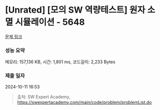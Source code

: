 # [Unrated] [모의 SW 역량테스트] 원자 소멸 시뮬레이션 - 5648 

[문제 링크](https://swexpertacademy.com/main/code/problem/problemDetail.do?contestProbId=AWXRFInKex8DFAUo) 

### 성능 요약

메모리: 157,136 KB, 시간: 1,801 ms, 코드길이: 2,233 Bytes

### 제출 일자

2024-10-11 16:53



> 출처: SW Expert Academy, https://swexpertacademy.com/main/code/problem/problemList.do